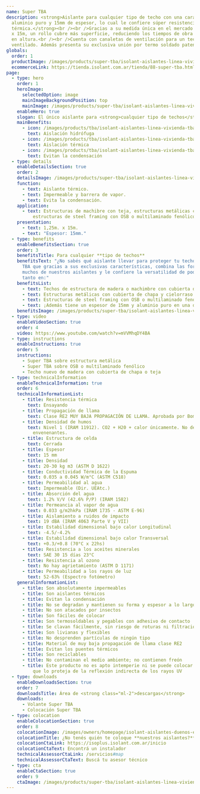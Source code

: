 ```yaml
---
name: Super TBA
description: <strong>Aislante para cualquier tipo de techo con una cara de
  aluminio puro y 15mm de espesor, lo cual le confiere súper resistencia
  térmica.</strong><br /><br />Gracias a su medida única en el mercado de 1,25m
  x 15m, un rollo cubre más superficie, reduciendo los tiempos de obra y uniones
  en altura.<br /><br />Cuenta con canaletas de ventilación para un techo sano y
  ventilado. Además presenta su exclusiva unión por termo soldado patentada.
globals:
  order: 1
  productImage: /images/products/super-tba/isolant-aislantes-linea-vivienda-super-tba-rollo.png
  ecommerceLink: https://tienda.isolant.com.ar/tienda/88-super-tba.html
page:
  - type: hero
    order: 1
    heroImage:
      selectedOption: image
      mainImageBackgroundPosition: top
      mainImage: /images/products/super-tba/isolant-aislantes-linea-vivienda-super-tba-imagen-fondo.jpg
    enableHero: true
    slogan: El único aislante para <strong>cualquier tipo de techos</strong>
    mainBenefits:
      - icon: /images/products/tba/isolant-aislantes-linea-vivienda-tba-beneficio-1.svg
        text: Aislación hidrófuga
      - icon: /images/products/tba/isolant-aislantes-linea-vivienda-tba-beneficio-2.svg
        text: Aislación térmica
      - icon: /images/products/tba/isolant-aislantes-linea-vivienda-tba-beneficio-3.svg
        text: Evitan la condensación
  - type: details
    enableDetailsSection: true
    order: 2
    detailsImage: /images/products/super-tba/isolant-aislantes-linea-vivienda-super-tba-imagen-detalle.jpg
    function:
      - text: Aislante térmico.
      - text: Impermeable y barrera de vapor.
      - text: Evita la condensación.
    application:
      - text: Estructuras de machibre con teja, estructuras metálicas con chapa,
          estructuras de steel framing con OSB o multilaminado fenólico.
    presentation:
      - text: 1,25m. x 15m.
      - text: "Espesor: 15mm."
  - type: benefits
    enableBenefitsSection: true
    order: 3
    benefitsTitle: Para cualquier **tipo de techos**
    benefitsText: "¿No sabés qué aislante llevar para proteger tu techo? Lleva Súper
      TBA que gracias a sus exclusivas características, combina las fortalezas de
      muchos de nuestros aislantes y le confiere la versatilidad de poder instalarse
      tanto en:"
    benefitsList:
      - text: Techos de estructura de madera o machimbre con cubierta de chapa o teja;
      - text: Estructuras metálicas con cubierta de chapa y cielorraso suspendido;
      - text: Estructuras de steel framing con OSB o multilaminado fenólico.
      - text: ¡Además tiene un espesor de 15mm y aluminio puro en una de sus caras!
    benefitsImage: /images/products/super-tba/isolant-aislantes-linea-vivienda-super-tba-rollo-detalle.jpg
  - type: video
    enableVideoSection: true
    order: 4
    video: https://www.youtube.com/watch?v=mVVMhqDY4BA
  - type: instructions
    enableInstructions: true
    order: 5
    instructions:
      - Super TBA sobre estructura metálica
      - Super TBA sobre OSB o multilaminado fenólico
      - Techo nuevo de madera con cubierta de chapa o teja
  - type: technicalInformation
    enableTechnicalInformation: true
    order: 6
    technicalInformationList:
      - title: Resistencia térmica
        text: Ensayando
      - title: Propagación de llama
        text: Clase RE2 MUY BAJA PROPAGACIÓN DE LLAMA. Aprobada por Bomberos Argentina.
      - title: Densidad de humos
        text: Nivel 1 (IRAM 11912). CO2 + H20 + calor únicamente. No desprende gases
          envenenantes.
      - title: Estructura de celda
        text: Cerrada
      - title: Espesor
        text: 15 mm
      - title: Densidad
        text: 20-30 kg m3 (ASTM D 1622)
      - title: Conductividad Térmica de la Espuma
        text: 0.035 a 0.045 W/m°C (ASTM C518)
      - title: Permeabilidad al agua
        text: Impermeable (Dir. UEAtc.)
      - title: Absorción del agua
        text: 1.2% V/V (42.6% P/P) (IRAM 1582)
      - title: Permeancia al vapor de agua
        text: 0.033 g/m2hkPa (IRAM 1735 - ASTM E-96)
      - title: Aislamiento a ruidos de impacto
        text: 19 dBA (IRAM 4063 Parte V y VII)
      - title: Estabilidad dimensional bajo calor Longitudinal
        text: -4.5/-4.2%
      - title: Estabilidad dimensional bajo calor Transversal
        text: +0.3/+0.8 (70°C x 22hs)
      - title: Resistencia a los aceites minerales
        text: SAE 30 15 días 23°C
      - title: Resistencia al ozono
        text: No hay agrietamiento (ASTM D 1171)
      - title: Permeabilidad a los rayos de luz
        text: 52-63% (Espectro fotómetro)
    generalInformationList:
      - title: Son absolutamente impermeables
      - title: Son aislantes térmicos
      - title: Evitan la condensación
      - title: No se degradan y mantienen su forma y espesor a lo largo del tiempo
      - title: No son atacados por insectos
      - title: Son fáciles de colocar
      - title: Son termosoldables y pegables con adhesivo de contacto
      - title: Se clavan fácilmente, sin riesgo de roturas ni filtraciones
      - title: Son livianas y flexibles
      - title: No desprenden partículas de ningún tipo
      - title: Material de muy baja propagación de llama clase RE2
      - title: Evitan los puentes térmicos
      - title: Son reciclables
      - title: No contaminan el medio ambiente; no contienen freón
      - title: Este producto no es apto intemperie ni se puede colocar sin un cielorraso
          que lo proteja de la reflexión indirecta de los rayos UV
  - type: downloads
    enableDownloadsSection: true
    order: 7
    downloadsTitle: Área de <strong class="ml-2">descargas</strong>
    downloads:
      - Volante Super TBA
      - Colocación Super TBA
  - type: colocation
    enableColocationSection: true
    order: 8
    colocationImage: /images/owners/homepage/isolant-aislantes-duenos-e-inquilinos-isoplus-colocation.jpg
    colocationTitle: ¿No tenés quién te coloque **nuestros aislantes?**
    colocationCtaLink: https://isoplus.isolant.com.ar/inicio
    colocationCtaText: Encontrá un instalador
    technicalAssessorCtaLink: /servicios#map
    technicalAssessorCtaText: Buscá tu asesor técnico
  - type: cta
    enableCtaSection: true
    order: 9
    ctaImage: /images/products/super-tba/isolant-aislantes-linea-vivienda-super-tba-imagen-cta.jpg
---
```

